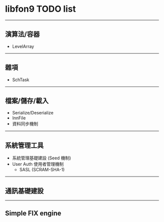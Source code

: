 libfon9 TODO list
=======================

---------------------------------------
## 演算法/容器
* LevelArray
---------------------------------------
## 雜項
* SchTask
---------------------------------------
## 檔案/儲存/載入
* Serialize/Deserialize
* InnFile
* 資料同步機制
---------------------------------------
## 系統管理工具
* 系統管理基礎建設 (Seed 機制)
* User Auth 使用者管理機制
  * SASL (SCRAM-SHA-1)
---------------------------------------
## 通訊基礎建設
---------------------------------------
## Simple FIX engine
